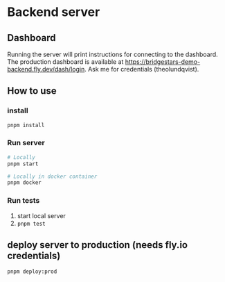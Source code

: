 # Backend server 
## Dashboard
Running the server will print instructions for connecting to the dashboard. 
The production dashboard is available at https://bridgestars-demo-backend.fly.dev/dash/login. Ask me for credentials (theolundqvist).


## How to use

### install
```bash
pnpm install
```


### Run server
```bash
# Locally
pnpm start 

# Locally in docker container
pnpm docker
```

### Run tests
1. start local server
2. `pnpm test`




## deploy server to production (needs fly.io credentials)
```bash
pnpm deploy:prod
```


